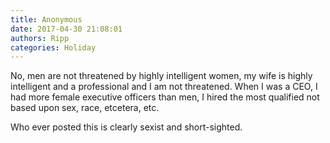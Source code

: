 ```yaml
---
title: Anonymous
date: 2017-04-30 21:08:01
authors: Ripp
categories: Holiday
---
```


 No, men are not threatened by highly intelligent women, my wife is highly intelligent and a professional and I am not threatened. When I was a CEO, I had more female executive officers than men, I hired the most qualified not based upon sex, race, etcetera, etc.

Who ever posted this is clearly sexist and short-sighted.